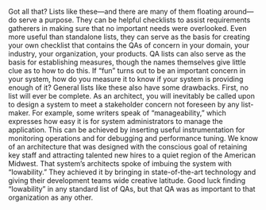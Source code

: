Got all that? Lists like these—and there are many of them floating around—do serve a purpose. They can be helpful checklists to assist requirements gatherers in making sure that no important needs were overlooked. Even more useful than standalone lists, they can serve as the basis for creating your own checklist that contains the QAs of concern in your domain, your industry, your organization, your products. QA lists can also serve as the basis for establishing measures, though the names themselves give little clue as to how to do this. If “fun” turns out to be an important concern in your system, how do you measure it to know if your system is providing enough of it? General lists like these also have some drawbacks. First, no list will ever be complete. As an architect, you will inevitably be called upon to design a system to meet a stakeholder concern not foreseen by any list-maker. For example, some writers speak of “manageability,” which expresses how easy it is for system administrators to manage the application. This can be achieved by inserting useful instrumentation for monitoring operations and for debugging and performance tuning. We know of an architecture that was designed with the conscious goal of retaining key staff and attracting talented new hires to a quiet region of the American Midwest. That system’s architects spoke of imbuing the system with “Iowability.” They achieved it by bringing in state-of-the-art technology and giving their development teams wide creative latitude. Good luck finding “Iowability” in any standard list of QAs, but that QA was as important to that organization as any other.